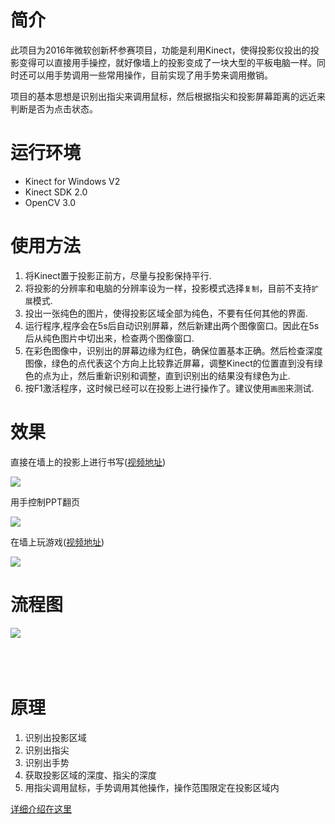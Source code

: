 # 简介

此项目为2016年微软创新杯参赛项目，功能是利用Kinect，使得投影仪投出的投影变得可以直接用手操控，就好像墙上的投影变成了一块大型的平板电脑一样。同时还可以用手势调用一些常用操作，目前实现了用手势来调用撤销。

项目的基本思想是识别出指尖来调用鼠标，然后根据指尖和投影屏幕距离的远近来判断是否为点击状态。

# 运行环境
- Kinect for Windows V2
- Kinect SDK 2.0
- OpenCV 3.0

# 使用方法

1. 将Kinect置于投影正前方，尽量与投影保持平行.
2. 将投影的分辨率和电脑的分辨率设为一样，投影模式选择`复制`，目前不支持`扩展`模式.
3. 投出一张纯色的图片，使得投影区域全部为纯色，不要有任何其他的界面.
4. 运行程序,程序会在5s后自动识别屏幕，然后新建出两个图像窗口。因此在5s后从纯色图片中切出来，检查两个图像窗口.
5. 在彩色图像中，识别出的屏幕边缘为红色，确保位置基本正确。然后检查深度图像，绿色的点代表这个方向上比较靠近屏幕，调整Kinect的位置直到没有绿色的点为止，然后重新识别和调整，直到识别出的结果没有绿色为止.
6. 按F1激活程序，这时候已经可以在投影上进行操作了。建议使用`画图`来测试.

# 效果
直接在墙上的投影上进行书写([视频地址](http://v.youku.com/v_show/id_XMTUwMzE4NzM4MA))

![](http://images.cnblogs.com/cnblogs_com/xz816111/786501/o_wite.png)

用手控制PPT翻页

![](http://images.cnblogs.com/cnblogs_com/xz816111/786501/o_PPT.png)

在墙上玩游戏([视频地址](http://v.youku.com/v_show/id_XMTUwMzgzMDYwNA))

![](http://images.cnblogs.com/cnblogs_com/xz816111/786501/o_rope.png)

# 流程图
![](http://images.cnblogs.com/cnblogs_com/xz816111/786501/o_github4.png)
<br/><br/><br/><br/><font/>

# 原理

1. 识别出投影区域
2. 识别出指尖
3. 识别出手势
4. 获取投影区域的深度、指尖的深度
5. 用指尖调用鼠标，手势调用其他操作，操作范围限定在投影区域内

[详细介绍在这里](http://www.cnblogs.com/xz816111/p/5322815.html)
